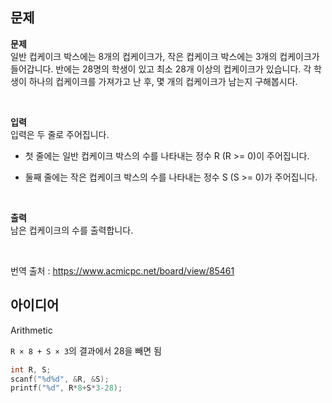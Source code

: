 ## 문제
**문제**  
일반 컵케이크 박스에는 8개의 컵케이크가, 작은 컵케이크 박스에는 3개의 컵케이크가 들어갑니다. 반에는 28명의 학생이 있고 최소 28개 이상의 컵케이크가 있습니다. 각 학생이 하나의 컵케이크를 가져가고 난 후, 몇 개의 컵케이크가 남는지 구해봅시다.

<br/>

**입력**  
입력은 두 줄로 주어집니다.

- 첫 줄에는 일반 컵케이크 박스의 수를 나타내는 정수 R (R >= 0)이 주어집니다.

- 둘째 줄에는 작은 컵케이크 박스의 수를 나타내는 정수 S (S >= 0)가 주어집니다.

<br/>

**출력**  
남은 컵케이크의 수를 출력합니다.

<br/>

번역 출처 : https://www.acmicpc.net/board/view/85461

## 아이디어
Arithmetic

`R × 8 + S × 3`의 결과에서 28을 빼면 됨
```c
int R, S;
scanf("%d%d", &R, &S);
printf("%d", R*8+S*3-28);
```